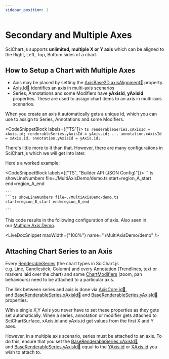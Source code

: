 ```yaml
---
sidebar_position: 1
---
```


# Secondary and Multiple Axes

SciChart.js supports **unlimited, multiple X or Y axis** which can be aligned to the Right, Left, Top, Bottom sides of a chart.

<ChartFromSciChartDemo src="https://www.scichart.com/demo/iframe/javascript-chart-with-multiple-x-axis" title="Multiple X Axes" description="" />

How to Setup a Chart with Multiple Axes
---------------------------------------

*   Axis may be placed by setting the [AxisBase2D.axisAlignment:blue_book:](https://www.scichart.com/documentation/js/current/typedoc/classes/axisbase2d.html#axisalignment) property.
*   [Axis.Id:blue_book:](https://www.scichart.com/documentation/js/current/typedoc/classes/axiscore.html#id) identifies an axis in multi-axis scenarios
*   Series, Annotations and some Modifiers have **yAxisId**, **yAxisId** properties. These are used to assign chart items to an axis in multi-axis scenarios.

When you create an axis it automatically gets a unique id, which you can use to assign to Series, Annotations and some Modifiers.

<CodeSnippetBlock labels={["TS"]}>
    ```ts
    renderableSeries.xAxisId = xAxis.id;
    renderableSeries.yAxisId = yAxis.id;
    ...
    annotation.xAxisId = xAxis.id;
    annotation.yAxisId = yAxis.id;
    ```

</CodeSnippetBlock>

There's little more to it than that. However, there are many configurations in SciChart.js which we will get into later.


Here's a worked example:

<CodeSnippetBlock labels={["TS", "Builder API (JSON Config)"]}>
    ```ts showLineNumbers file=./MultiAxisDemo/demo.ts start=region_A_start end=region_A_end

    ```
    ```ts showLineNumbers file=./MultiAxisDemo/demo.ts start=region_B_start end=region_B_end

    ```

</CodeSnippetBlock>

This code results in the following configuration of axis. Also seen in our [Multiple Axis Demo](https://www.scichart.com/demo/javascript-chart-with-multiple-x-axis).


<LiveDocSnippet maxWidth={"100%"} name="./MultiAxisDemo/demo" />

Attaching Chart Series to an Axis 
----------------------------------

Every [RenderableSeries](/2d-charts/chart-types/renderable-series-api-overview) (the chart types in SciChart.js e.g. Line, Candlestick, Column) and every [Annotation](/2d-charts/annotations-api/annotations-api-overview) (Trendlines, text or markers laid over the chart) and some [ChartModifiers](/2d-charts/chart-modifier-api/chart-modifier-api-overview) (zoom, pan behaviours) need to be attached to a particular axis.

The link between series and axis is done via [AxisCore.id:blue_book:](https://www.scichart.com/documentation/js/current/typedoc/classes/axiscore.html#id), and [BaseRenderableSeries.xAxisId:blue_book:](https://www.scichart.com/documentation/js/current/typedoc/classes/baserenderableseries.html#xaxisid) and [BaseRenderableSeries.yAxisId:blue_book:](https://www.scichart.com/documentation/js/current/typedoc/classes/baserenderableseries.html#yaxisid) properties.

With a single X,Y Axis you never have to set these properties as they gets set automatically. When a series, annotation or modifier gets attached to SciChartSurface, xAxis.id and yAxis.id get values from the first X and Y axes.

However, in a multiple axis scenario, series must be attached to an axis. To do this, ensure that you set the [BaseRenderableSeries.xAxisId:blue_book:](https://www.scichart.com/documentation/js/current/typedoc/classes/baserenderableseries.html#xaxisid) and [BaseRenderableSeries.yAxisId:blue_book:](https://www.scichart.com/documentation/js/current/typedoc/classes/baserenderableseries.html#yaxisid) equal to the [YAxis.id](https://www.scichart.com/documentation/js/current/typedoc/classes/axiscore.html#id) or [XAxis.id](https://www.scichart.com/documentation/js/current/typedoc/classes/axiscore.html#id) you wish to attach to.
